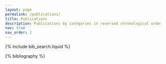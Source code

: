 ```yaml
---
layout: page
permalink: /publications/
title: Publications
description: Publications by categories in reversed chronological order. Generated by jekyll-scholar. BibLaTeX files are available on GitHub at <a href="https://github.com/klaeufer/cv/releases/latest/">klaeufer/cv/releases/latest</a>.
nav: true
nav_order: 2
---
```


<!-- _pages/publications.md -->

<!-- Bibsearch Feature -->

{% include bib_search.liquid %}

<div class="publications">

{% bibliography %}

</div>
